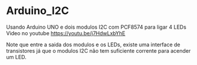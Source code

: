 # Arduino_I2C
Usando Arduino UNO e dois modulos I2C com PCF8574 para ligar 4 LEDs
Video no youtube https://youtu.be/j7HdwLxbYhE

   Note que entre a saida dos modulos e os LEDs, existe uma interface de transistores
   já que o modulos I2C não tem suficiente corrente para acender um LED.
